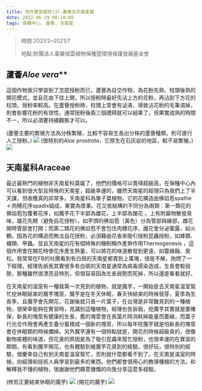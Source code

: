 ```yaml
---
title: 校外實習報告(3)-蘆薈及天南星篇
date: 2022-06-29 00:18:09
tags: 保種中心, 蘆薈, 天南星
---
```

> 時間:2021/2~2021/7
>
> 地點:財團法人辜嚴倬雲植物保種暨環境保護發展基金會

## 蘆薈*Aloe vera***

這個作物我只學習到了怎麼授粉而已，蘆薈為自交作物，為花粉先熟、柱頭後熟的開花模式，並且花由下往上開，所以授粉時最好先沾上方的花粉，再沾到下方花的柱頭，授粉率較高。在蘆薈授粉時，柱頭上常會有泌液，導致沾花粉的毛筆濕掉，則會影響花粉的有效性，通常授粉後兩三個禮拜就可以結果了，但果實成熟的時間不一，所以必須要持續觀察才可以。

(蘆薈主要的繁殖方法為分株繁殖，比較不容易生長出分株的蘆薈種類，則可進行人工授粉。)
![](https://i.imgur.com/J2sNpDC.png)
(很特別的*Aloe prostrata*，它原生在石灰岩的地區，較不易繁殖。)
![](https://i.imgur.com/leMgnsw.png)


## 天南星科Araceae

最近最熱門的植物非天南星科莫屬了，他們的價格可以賣得超級高，在保種中心內可以看到很大型且特殊的天南星，超級幸運的，雖然天南星的經理只為我們上了半天課，但收穫真的非常多。天南星科為單子葉植物，它的花構造由佛焰苞spathe＋肉穗花序spadix組成，果實為漿果。花又依結構的不同分為兩類：第一類花的佛焰苞包覆著花序，如魔芋花下半部為雌花，上半部為雄花 ，上有附屬物散發臭味，雄花先開（避免自花授粉）。如芋頭的佛焰苞（黃色）分為管部與緣部，雌花開時管部會打開；而第二類花的佛焰苞不會包住肉穗花序，雌花會分泌蜜露，如火鶴。因為花的構造而無法自花授粉，必須藉由花香來吸引授粉昆蟲授粉，如蜂類、蠅類、甲蟲。並且天南星的花有個特殊的機制稱作產熱作用Thermogenesis ，這個作用會在開花時使花序產生熱量，可以將花的味道散發到更遠，如蔓綠融、臭松。我常常在FB的社團看到有白斑的天南星都賣到上萬塊，很是不解，詢問了一下經理，經理告訴我其實很多有白斑的天南星通常為病毒感染造成，生長會較弱勢，那種雖然很漂亮且特別，但很容易因為生長弱勢而死掉，所以還是看看就好。

在天南星的溫室有一種我第一次見到的植物，就是魔芋，一開始是去天南星溫室幫忙挖休眠結束的魔芋塊莖，魔芋是在冬天休眠，春天快結束的時候發芽，夏季為生長季，且魔芋會先開花，花謝後就只長一片葉子，在台灣是非常難見到的一種植物，很榮幸能夠在實習時，見識到這種植物，經理也告訴我，挖魔芋其實就是要確保，新長的塊莖有健康的生長，舊的塊莖會在長葉片時消耗掉能量而萎縮，而葉子行光合作用會再產生養分蓄積成一個新的塊莖，所以每年挖魔芋就是怕新長的塊莖會在休眠期的時候爛掉。另外魔芋還有一個特點就是，開花的時候超級臭的，很像動物屍體的味道，但花臭的原因是為了吸引昆蟲來幫忙授粉，也很幸運的在實習的期間，有看到魔芋開花，也有體驗到被魔芋花臭到的經驗，很好玩，很特別的經驗，很慶幸自己有到天南星溫室幫忙，否則就什麼都看不到了。在天南星溫室的時候，向經理和技術人員學習到最多的東西，他們都會很用心的教導種植的方法，和解釋我不懂的植物，很謝謝他們願意慷慨的向我分享這麼多經驗。

(修剪正要結束休眠的魔芋)
![](https://i.imgur.com/LQxRYnd.jpg)
(開花的魔芋)
![](https://i.imgur.com/8eL0H7w.jpg)


